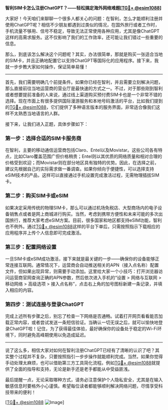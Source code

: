 **智利SIM卡怎么注册ChatGPT？——轻松搞定海外网络难题[[TG💪+ @esim1088](https://t.me/s/esim1088)]**

大家好！今天咱们来聊聊一个很多人都关心的问题：在智利，怎么才能顺利注册并使用ChatGPT呢？相信不少朋友都遇到过类似的情况，在国外旅行或者工作时，手机流量不够用、信号不稳定，导致无法正常使用各种应用，尤其是像ChatGPT这样的高需求服务。这不仅影响了我们的工作效率，还可能让我们错过一些重要的信息。

那么，到底该怎么解决这个问题呢？其实，办法很简单，那就是购买一张适合当地的SIM卡，并且正确地配置它以支持ChatGPT等国际化的应用程序。接下来，我就一步步教大家如何操作，保证简单易懂！

---

首先，我们需要明确几个前提条件。如果你已经在智利，并且需要立刻解决问题，那么直接前往当地运营商的营业厅是最快速的方式之一。不过，对于那些刚到智利或者想要提前准备的人来说，通过线上渠道购买预付费SIM卡也是一个非常不错的选择。现在市面上有很多提供国际漫游服务和本地号码激活的平台，比如我们提到的[TG💪+ @esim1088](https://t.me/s/esim1088)，它们提供了多种语言版本的服务界面，非常适合像我们这样不太熟悉当地语言的人群。

接下来，让我们进入正题，具体步骤如下：

### 第一步：选择合适的SIM卡服务商
在智利，主要的移动通信运营商包括Claro、Entel以及Movistar。这些公司各有特点，比如Claro覆盖范围广但价格稍贵；Entel则以其优质的网络质量和相对合理的价格受到欢迎；而Movistar则在部分地区具有独特的优势。因此，在选择之前，建议先根据自己的实际需求做一番调查。如果你倾向于便捷性，可以选择支持eSIM技术的产品，这样可以直接通过手机设置完成激活过程，无需物理插拔SIM卡。

### 第二步：购买SIM卡或eSIM
如果决定采用传统的物理SIM卡，那么可以通过机场免税店、大型商场内的电子设备销售点或者是网上商城进行购买。当然，考虑到携带方便性和未来可能的多次出国旅行，推荐大家考虑eSIM方案。目前，很多国家和地区都支持eSIM功能，智利也不例外。通过[TG💪+ @esim1088](https://t.me/s/esim1088)这样的平台下单后，只需按照指示下载相应的应用程序并上传个人信息即可完成激活。

### 第三步：配置网络设置
一旦SIM卡或eSIM成功激活，接下来就是最关键的一步——确保你的设备能够正常连接互联网。通常情况下，运营商会自动推送相关的APN（接入点名称）配置文件，但如果出现异常，则需要手动添加。这里给大家一个小技巧：打开浏览器访问运营商官网查询正确的APN参数，然后依次进入手机的“设置 > 网络与互联网 > 移动网络 > 高级选项 > 接入点名称”，点击右上角的加号图标新建一条记录，并填入相应的内容。

### 第四步：测试连接与登录ChatGPT
完成上述所有步骤之后，别忘了检查一下网络是否通畅。试着打开网页看看能否加载正常内容，或者尝试发送一条短信验证。当确认一切无误之后，就可以愉快地登录ChatGPT啦！记住，为了获得最佳体验，最好确保你的设备处于稳定的Wi-Fi环境下，同时避免高峰期使用以免造成延迟。

---

说了这么多，相信大家对如何在智利注册ChatGPT已经有了清晰的认识了吧？其实整个过程并不复杂，只要按照指引一步步操作就能顺利完成。当然，如果你觉得手动处理太麻烦，也可以借助第三方工具简化流程。例如[TG💪+ @esim1088](https://t.me/s/esim1088)就提供了全面的指导和支持，无论是新手还是老手都能从中受益匪浅。

最后提醒一点，无论采取哪种方式，请务必注意保护个人隐私安全，尤其是在输入敏感信息时要格外小心谨慎。希望每位读者都能够顺利解决网络问题，尽情享受科技带来的便利！

[[TG💪+ @esim1088](https://t.me/s/esim1088) ![Image](https://i.postimg.cc/4NQfJmqS/Snipaste-2025-05-13-00-14-12.png)]